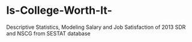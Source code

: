 # Is-College-Worth-It-
Descriptive Statistics, Modeling Salary and Job Satisfaction of 2013 SDR and NSCG from SESTAT database
